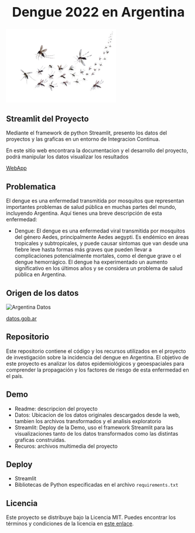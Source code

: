  <h1 style="text-align: center; font-size: 36px;">Dengue 2022 en Argentina</h1>

<img src="recursos/dengue-1.jpg" alt="Texto alternativo" width="300" height="200">


## Streamlit del Proyecto
Mediante el framework de python Streamlit, presento los datos del proyectos y las graficas en un entorno de Integracion Continua.

En este sitio web encontrara la documentacion y el desarrollo del proyecto, podrá manipular los datos visualizar los resultados 

[WebApp](https://diegomaneyro-dengue2022argentina-streamlitstreamlit-app-s1ebaa.streamlit.app/)

## Problematica
El dengue es una enfermedad transmitida por mosquitos que representan importantes problemas de salud pública en muchas partes del mundo, incluyendo Argentina. Aquí tienes una breve descripción de esta enfermedad:

- Dengue: El dengue es una enfermedad viral transmitida por mosquitos del género Aedes, principalmente Aedes aegypti. Es endémico en áreas tropicales y subtropicales, y puede causar síntomas que van desde una fiebre leve hasta formas más graves que pueden llevar a complicaciones potencialmente mortales, como el dengue grave o el dengue hemorrágico. El dengue ha experimentado un aumento significativo en los últimos años y se considera un problema de salud pública en Argentina.


## Origen de los datos
![Argentina Datos](https://github.com/diegomaneyro/DengueZikaArgentina/blob/main/recursos/argentina-datos.png)

[datos.gob.ar](https://www.datos.gob.ar/ca/)

## Repositorio
Este repositorio contiene el código y los recursos utilizados en el proyecto de investigación sobre la incidencia del dengue en Argentina. El objetivo de este proyecto es analizar los datos epidemiológicos y geoespaciales para comprender la propagación y los factores de riesgo de esta enfermedad en el país.

## Demo
* Readme: descripcion del proyecto
* Datos: Ubicacion de los datos originales descargados desde la web, tambien los archivos transformados y el analisis exploratorio
* Streamlit: Deploy de la Demo, uso el framework Streamlit para las visualizaciones tanto de los datos transformados como las distintas graficas construidas.
* Recuros: archivos multimedia del proyecto
 


## Deploy

- Streamlit
- Bibliotecas de Python especificadas en el archivo `requirements.txt`


## Licencia

Este proyecto se distribuye bajo la Licencia MIT. Puedes encontrar los términos y condiciones de la licencia en [este enlace](https://opensource.org/licenses/MIT).

